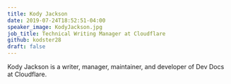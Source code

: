 ```yaml
---
title: Kody Jackson
date: 2019-07-24T18:52:51-04:00
speaker_image: KodyJackson.jpg
job_title: Technical Writing Manager at Cloudflare
github: kodster28
draft: false
---
```


Kody Jackson is a writer, manager, maintainer, and developer of Dev Docs at Cloudflare.
